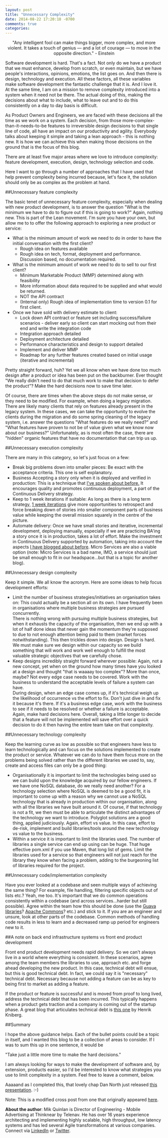 ```yaml
---
layout: post
title: "Unnecessary Complexity"
date: 2014-08-22 17:20:18 -0700
comments: true
categories: 
---
```


<div align="center">
"Any intelligent fool can make things bigger, more complex, and more violent. It takes a touch of genius — and a lot of courage — to move in the opposite direction." - Einstein
</div>
<p/>
Software development is hard.  That's a fact.  Not only do we have a product that we must enhance, develop from scratch, 
or even maintain, but we have people's interactions, opinions, emotions, the list goes on.  And then there is design, 
technology and execution.   All these factors, all these variables make software development the fantastic challenge 
that it is.  And I love it.  At the same time, I am on a mission to remove complexity introduced into a system when it 
need not be there.  The actual doing of this, making the decisions about what to include, what to leave out and to do 
this consistently on a day to day basis is difficult.

As Product Owners and Engineers, we are faced with these decisions all the time as we work on a system.  Each decision, 
from those more-complex-than-it-needs-to-be features to irreversible design decisions to that single line of code, all 
have an impact on our productivity and agility.  Everybody talks about keeping it simple and taking a lean approach - 
this is nothing new.  It is how we can achieve this when making those decisions on the ground that is the focus of this 
blog.

There are at least five major areas where we love to introduce complexity: feature development, execution, design, 
technology selection and code.

Here I want to go through a number of approaches that I have used that help prevent complexity being incurred because, 
let's face it, the solution should only be as complex as the problem at hand.

##Unnecessary feature complexity

The basic tenet of unnecessary feature complexity, especially when dealing with new product development, 
is to answer the question "What is the minimum we have to do to figure out if this is going to work?" Again, nothing 
new.  This is part of the Lean movement.  I'm sure you have your own, but allow me to to offer the following approach 
to exploring a new product or service:

* What is the minimum amount of work we need to do in order to have the initial conversation with the first client?
  * Rough idea on features available
  * Rough idea on tech, format, deployment and performance.  Discussion based, no documentation required.
* What is the minimum amount of work we need to do to sell to our first client?
  * Minimum Marketable Product (MMP) determined along with feasibility
  * More information about data required to be supplied and what would be returned.
  * NOT the API contract
  * (Internal only) Rough idea of implementation time to version 0.1 for first client.
* Once we have sold with delivery estimate to client:
  * Lock down API contract or feature set including success/failure scenarios - deliver early so client can start mocking
out from their end and write the integration code
  * Integration approach detailed
  * Deployment architecture detailed
  * Performance characteristics and design to support detailed
  * Implement and deliver MMP
  * Roadmap for any further features created based on initial usage (iterative and incremental)

Pretty straight forward, huh?  Yet we all know when we have done too much design after a product or idea has been put 
on the backburner.  Ever thought "We really didn't need to do that much work to make that decision to defer the product"? Make the hard decisions now to save time later.

Of course, there are times when the above steps do not make sense, or they need to be modified.  For example, 
when doing a legacy migration. There are likely many clients that rely on features already present in the legacy system. In these cases, 
we can take the opportunity to evolve the clients during the migration and do some spring cleaning of 
the legacy system, i.e. answer the questions "What features do we really need?" and "What features have proven to not 
be of value given what we know now about our business?"  Unfortunately, as is most often the case, there are "hidden" 
organic features that have no documentation that can trip us up.

##Unnecessary execution complexity

There are many in this category, so let's just focus on a few:

* Break big problems down into smaller pieces:  Be exact with the acceptance criteria.  This one is self explanatory.
* Business Accepting a story only when it is deployed and verified in production: This is a technique that <a href="http://mikquinlan.com/2013/07/28/no-more-burndown-no-more-definition-of-done/" target="_blank">I've spoken about before.</a> 
It encourages quality and promotes continuous deployment, a part of the Continuous Delivery strategy.
* Keep to 1 week iterations if suitable: As long as there is a long term strategy, <a href="http://mikquinlan.com/2013/03/07/re-platforming-a-system-and-the-value-of-1-week-iterations/" target="_blank">1 week iterations</a>
give more opportunities to retrospect and force breaking down of stories into smaller component parts of business value while keeping the overall mission squarely in the centre of the picture.
* Automate delivery:  Once we have small stories and iterative, incremental development, deploying manually, 
especially if we are practicing BA'ing a story once it is in production, takes a lot of effort. Make the investment in 
Continuous Delivery supported by automation, taking into account the aspects <a href="http://mikquinlan.com/2014/01/27/continuous-delivery-the-missing-piece-of-the-puzzle/" target="_blank">I have blogged about before</a>.
Micro Services are also a viable option (note: Micro Services is a bad name, IMO, a service should just be small enough to fit in our
headspace...but that is a topic for another blog).

##Unnecessary design complexity

Keep it simple. We all know the acronym. Here are some ideas to help focus development efforts:

* Limit the number of business strategies/initiatives an organisation takes on:  This could actually be a section all 
on its own.  I have frequently been in organisations where multiple business strategies are pursued concurrently.  
There is nothing wrong with pursuing multiple business strategies, but when it exhausts the capacity of the organisation, 
then we end up with a lot of half done ideas that never gain the momentum they're supposed to due to not enough attention 
being paid to them (market forces notwithstanding).  This then trickles down into design.  Design is hard.  We must 
make sure we design within our capacity so we build something that will work and work well enough to fulfill the most 
valuable strategic objectives that we carefully chose.
* Keep designs incredibly straight forward wherever possible: Again, not a new concept, yet when on the ground how many 
times have you looked at a design and thought "that is waaaay too complex"?  More than once, maybe?  Not every edge 
case needs to be covered.  Work with the business to understand the acceptable levels of failure a system can have.  
During design, when an edge case comes up, if it's technical weigh up the likelihood of occurrence vs the effort to fix.
Don't just dive in and fix it because it's there.  If it's a business edge case, work with the business to see if it 
needs to be resolved or whether a failure is acceptable.  Again, make hard decisions here.  Overall, taking a little 
longer to decide that a feature will not be implemented will save effort over a quick decision to do it then having 
the entire team take on that complexity.

##Unnecessary technology complexity

Keep the learning curve as low as possible so that engineers have less to learn technologically and can focus on the 
solutions implemented to create the product or service.  Whatever we can do to have them focus more on the problems 
being solved rather than the different libraries we used to, say, create and access files can only be a good thing:

* Organisationally it is important to limit the technologies being used so we can build upon the knowledge acquired by
our fellow engineers.  If we have one NoSQL database, do we really need another?  For a technology selection where 
NoSQL is deemed to be a good fit, it is important to come up with a reason why we cannot use a NoSQL technology that 
is already in production within our organisation, along with all the libraries we have built around it.  Of course, 
if that technology is not a fit, we then must be able to articulate the distinct advantages of the technology we want 
to introduce.  Polyglot solutions are a good thing, applied judiciously.  Again, effort vs value.  In this case, effort 
to de-risk, implement and build libraries/tools around the new technology vs value to the business.
* Within a service it is important to limit the libraries used.  The number of libraries a single service can end up 
using can be huge.  That huge effective pom.xml if you use Maven, that long list of gems.  Limit the libraries used for 
a service so that engineers will not just reach for the library they know when facing a problem, adding to the burgeoning 
list of libraries required for the project.

##Unnecessary code/implementation complexity

Have you ever looked at a codebase and seen multiple ways of achieving the same thing?  For example, file handling, 
filtering specific objects out of lists etc.?  Yeah, me too.  It's important that we do common operations consistently 
within a codebase (and across services...harder but still possible).  Agree within the team how this should be done 
(use the <a href="https://code.google.com/p/guava-libraries/" target="_blank">Guava libraries</a>? <a href="http://commons.apache.org/" target="_blank">Apache Commons</a>? etc.)
and stick to it.  If you are an engineer and unsure, look at other parts of the codebase.  Common methods of handling 
code results in less to learn and a decreased ramp up period for engineers new to it.

##A note on back end infrastructure systems vs front end product development

Front end product development needs rapid delivery.  So we can't always live in a world where everything is consistent.  In these scenarios, agree among the team members the libraries to use, approach etc. and forge ahead developing the new product.  In this case, technical debt will ensue, but this is good technical debt.  In fact, we could say it is "necessary" technical debt. Necessary because not adding a feature can be as key to being first to market as adding a feature.

If the product or feature is successful and is moved from proof to long lived, address the technical debt that has been incurred.  This typically happens when a product gets traction and a company is coming out of the startup phase. A great blog that articulates technical debt is 
<a href="http://blog.crisp.se/2013/10/11/henrikkniberg/good-and-bad-technical-debt" target="_blank">this one</a> by Henrik Kniberg.

##Summary

I hope the above guidance helps.  Each of the bullet points could be a topic in itself, and I wanted this blog to be a collection of areas to consider.  If I was to sum this up in one sentence, it would be

"Take just a little more time to make the hard decisions."

I am always looking for ways to make the development of software and, by extension, products easier, so I'd be interested to know what strategies you use to limit complexity in a system. Feel free to leave a comment, below.

Aaaaand as I completed this, that lovely chap Dan North just released <a href="https://www.youtube.com/watch?v=XqgwHXsQA1g" target="_blank">this presentation</a>. :-)

Note: This is a modified cross post from one that originally appeared <a href="http://mikquinlan.com/2014/08/14/unnecessary-complexity/" target="_blank">here</a>. 

**About the author**: Mik Quinlan is Director of Engineering - Mobile Advertising at Thinknear by Telenav. He has
over 16 years experience architecting and implementing highly scalable, high throughput, low latency systems and
has led several Agile transformations at various companies. Connect via <a href="https://www.linkedin.com/in/mikquinlan" target="_blank">LinkedIn</a>
or <a href="https://twitter.com/mikquinlan" target="_blank">Twitter</a>.